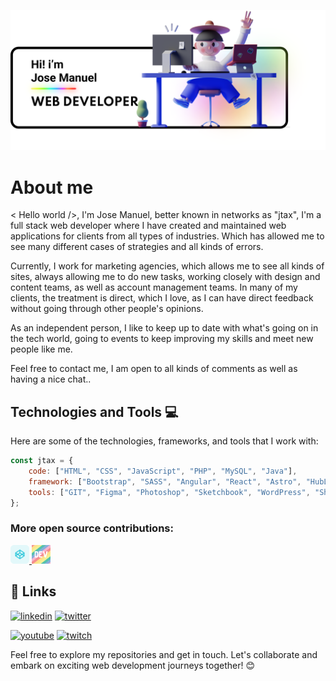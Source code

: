 ![banner-readme](/assets/banner-readme.png)

# About me

< Hello world />, I'm Jose Manuel, better known in networks as "jtax", I'm a full stack web developer where I have created and maintained web applications for clients from all types of industries. Which has allowed me to see many different cases of strategies and all kinds of errors.

Currently, I work for marketing agencies, which allows me to see all kinds of sites, always allowing me to do new tasks, working closely with design and content teams, as well as account management teams. In many of my clients, the treatment is direct, which I love, as I can have direct feedback without going through other people's opinions.

As an independent person, I like to keep up to date with what's going on in the tech world, going to events to keep improving my skills and meet new people like me.

Feel free to contact me, I am open to all kinds of comments as well as having a nice chat..

## Technologies and Tools 💻

Here are some of the technologies, frameworks, and tools that I work with:

```javascript
const jtax = {
    code: ["HTML", "CSS", "JavaScript", "PHP", "MySQL", "Java"],
    framework: ["Bootstrap", "SASS", "Angular", "React", "Astro", "HubL"],
    tools: ["GIT", "Figma", "Photoshop", "Sketchbook", "WordPress", "Shopify", "HubSpot", "Firebase"]
};
```

### More open source contributions:

<a href="https://codepen.io/jt4x" target="_blank">
  <img src="/assets/codepen.svg" alt="josejtax" height="30" width="30" />
</a>

<a href="https://dev.to/jtax" target="_blank">
  <img src="/assets/devto.svg" alt="josejtax" height="30" width="30" />
</a>


## 🔗 Links
[![linkedin](https://img.shields.io/badge/linkedin-0A66C2?style=for-the-badge&logo=linkedin&logoColor=white)](https://www.linkedin.com/jmfernandezalvarez)
[![twitter](https://img.shields.io/badge/twitter-1DA1F2?style=for-the-badge&logo=twitter&logoColor=white)](https://twitter.com/josejtax)

[![youtube](https://img.shields.io/badge/youtube-red?style=for-the-badge&logo=youtube&logoColor=white)](https://youtube.com/@jtax)
[![twitch](https://img.shields.io/badge/twitch-purple?style=for-the-badge&logo=twitch&logoColor=white)](https://twitch.tv/jtax)

Feel free to explore my repositories and get in touch. Let's collaborate and embark on exciting web development journeys together! 😊
